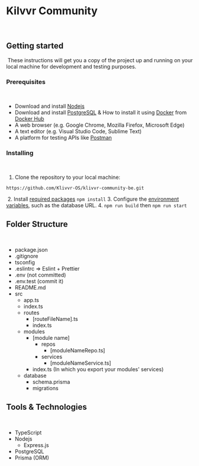 # Kilvvr Community
​
## Getting started
​
These instructions will get you a copy of the project up and running on your local machine for development and testing purposes.
​
### Prerequisites
​
- Download and install [Nodejs](https://nodejs.org/en)
- Download and install [PostgreSQL](https://www.postgresql.org/download/) & How to install it using [Docker](https://www.docker.com/) from [Docker Hub](https://hub.docker.com/_/postgres)
- A web browser (e.g. Google Chrome, Mozilla Firefox, Microsoft Edge)
- A text editor (e.g. Visual Studio Code, Sublime Text)
- A platform for testing APIs like [Postman](https://www.postman.com/downloads/)
​
### Installing
​
1. Clone the repository to your local machine:
​
```HTTPS
https://github.com/Klivvr-OS/klivvr-community-be.git
```
​
2. Install [required packages]() `npm install`
3. Configure the [environment variables](), such as the database URL.
4. `npm run build` then `npm run start`
​
## Folder Structure
​
- package.json
- .gitignore
- tsconfig
- .eslintrc => Eslint + Prettier
- .env (not committed)
- .env.test (commit it)
- README.md
- src
  - app.ts
  - index.ts
  - routes
    - [routeFileName].ts
    - index.ts
  - modules
    - [module name]
      - repos
        - [moduleNameRepo.ts]
      - services
        - [moduleNameService.ts]
    - index.ts (In which you export your modules' services)
  - database
    - schema.prisma
    - migrations
​
## Tools & Technologies
​
- TypeScript
- Nodejs
  - Express.js
- PostgreSQL
- Prisma (ORM)